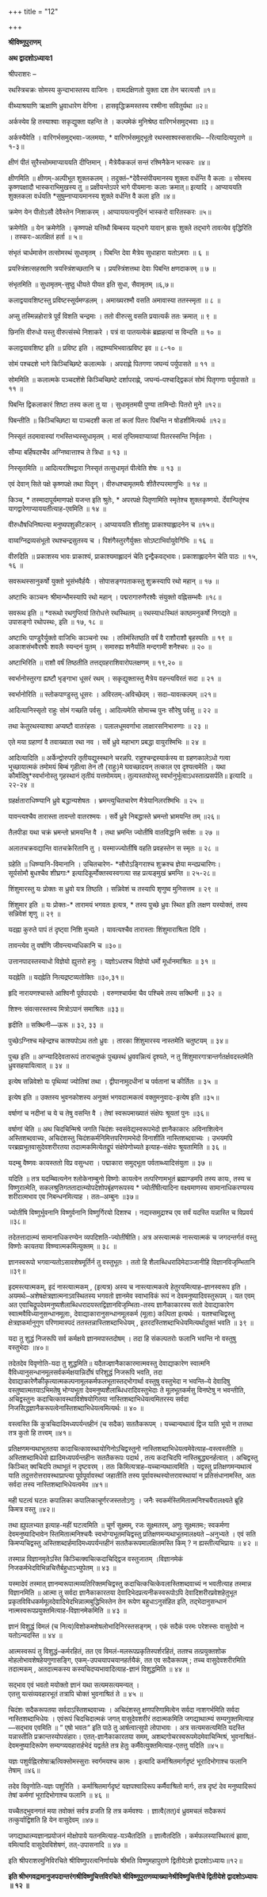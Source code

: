+++
title = "12"

+++


<div id="pl-73209" claऽऽ="panel-layout">

<div id="pg-73209-0" claऽऽ="panel-grid panel-no-ऽtyle">

<div id="pgc-73209-0-0" claऽऽ="panel-grid-cell" weight="1">

<div id="panel-73209-0-0-0" claऽऽ="ऽo-panel widget widget_ऽow-editor panel-firऽt-child panel-laऽt-child" index="0" data-ऽtyle="{&quot;background_image_attachment&quot;ःfalऽe,&quot;background_diऽplay&quot;ः&quot;tile&quot;}">

<div claऽऽ="ऽo-widget-ऽow-editor ऽo-widget-ऽow-editor-baऽe">

<div claऽऽ="ऽiteorigin-widget-tinymce textwidget">

**श्रीविष्णुपुराणम्**

**अथ द्वादशोऽध्यायः1**

श्रीपराशरः –

रथस्त्रिचक्रः सोमस्य कुन्दाभास्तस्य वाजिनः । वामदक्षिणतो युक्ता दश तेन चरत्यसौ ॥१॥

वीथ्याश्रयाणि ऋक्षाणि ध्रुवाधारेण वेगिना । हासवृद्धिक्रमस्तस्य रश्मीना सवितुर्यथा ॥२॥

अर्कस्येव हि तस्याश्वाः सकृद्युक्ता वहन्ति ते । कल्पमेकं मुनिश्रेष्ठ वारिगर्भसमुद्भवाः ॥३॥

 अर्कस्यैवेति । वारिगर्भसमुद्भवाः-जलमयाः, \* वारिगर्भसमुद्भूतो रथस्साश्वस्ससारथि– –रित्यादित्यपुराणे ॥१-३॥

क्षीणं पीतं सुरैस्सोममाप्याययति दीप्तिमान् । मैत्रेयैककलं सन्तं रश्मिनैकेन भास्करः ॥४॥

 क्षीणमिति ॥ क्षीणम्-अल्पीभूत शुक्लकलम् । तदुक्तं–\*देवैस्संपीयमानस्य शुक्ला वर्धन्ति वै कलाः ॥ सोमस्य कृष्णपक्षादौ भास्कराभिमुखस्य तु ॥ प्रक्षीयन्तेऽपरे भागे पीयमानाः कलाः क्रमात्॥ इत्यादि । आप्याययति शुक्लकला वर्धयति \*सुषुम्नाप्यायमानस्य शुक्ले वर्धन्ति वै कला इति ॥४॥

क्रमेण येन पीतोऽसौ देवैस्तेन निशाकरम् । आप्पाययत्यनुदिनं भास्करो वारितस्करः ॥५॥

 क्रमेणेति ॥ येन क्रमेणेति । कृष्णपक्षे यत्तिथौ बिम्बस्य यद्भागे यावान् ह्रासः शुक्ले तद्भागे तावत्येव वृद्धिरिति । तस्करः-अलक्षितं हर्ता ॥ ५॥

संभृतं चार्धमासेन तत्सोमस्थं सुधामृतम् । पिबन्ति देवा मैत्रेय सुधाहारा यतोऽमराः ॥ ६ ॥

प्रयस्त्रिंशत्सहस्राणि त्रयस्त्रिंशच्छतानि च । प्रयस्त्रिंशत्तथा देवाः पिबन्ति क्षणदाकरम् ॥ ७ ॥

 संभृतमिति ॥ सुधामृतम्-सुष्ठु धीयते पीयत इति सुधा, सैवामृतम् ॥६,७॥

कलाद्वयावशिष्टस्तु प्रविष्टस्सूर्यमण्डलम् । अमाख्यरश्मौ वसति अमावास्या ततस्स्मृता ॥ ८ ॥

अप्सु तस्मिन्नहोरात्रे पूर्वं विशति चन्द्रमाः । ततो वीरुत्सु वसति प्रयात्यर्कं ततः क्रमात् ॥ ९ ॥

छिनत्ति वीरुधो यस्तु वीरुत्संस्थे निशाकरे । पत्रं वा पातयत्येकं ब्रह्महत्यां स विन्दति ॥ १० ॥

 कलाद्वयावशिष्ट इति ॥ प्रविष्ट इति । तद्रश्म्यभिभवात्प्रविष्ट इव ॥ ८-१० ॥

सोमं पश्चदशे भागे किञ्चिच्छिष्टे कलात्मके । अपराह्णे पितगणा जघन्यं पर्युपासते ॥ ११ ॥

 सोममिति ॥ कलात्मके पञ्चदशेंशे किञ्चिच्छिष्टे दर्शापराह्णे, जघन्यं–पश्चाद्द्विकलं सोमं पितृगणाः पर्युपासते ॥ ११ ॥

पिबन्ति द्विकलाकारं शिष्टा तस्य कला तु या । सुधामृतमयी पुण्या तामिन्दोः पितरो मुने ॥१२॥

 पिबन्तीति ॥ किञ्चिच्छिष्टा या पञ्चदशी कला तां कलां पितरः पिबन्ति न षोडशीमित्यर्थः ॥१२॥

निस्सृतं तदमावास्यां गभस्तिभ्यस्सुधामृतम् । मासं तृप्तिमवाप्याग्र्यां पितरस्सन्ति निर्वृताः ।

 सौम्या बर्हिषदश्चैव अग्निष्वात्ताश्च ते त्रिधा ॥ १३ ॥

 निस्सृतमिति ॥ आदित्यरश्मिद्वारा निस्सृतं तत्सुधामृतं पीत्वेति शेषः ॥ १३ ॥

एवं देवान् सिते पक्षे कृष्णपक्षे तथा पितॄन् । वीरुधश्चामृतमयैः शीतैरप्परमाणुभिः ॥ १४ ॥

 किञ्च, \* तस्मादापूर्यमाणपक्षे यजन्त इति श्रुतेः, \* अपरपक्षे पितृणामिति स्मृतेश्च शुक्लकृष्णयो. र्देवान्पितृंश्च यागद्वारेणाप्याययतीत्याह-एवमिति ॥ १४ ॥

वीरुधौषधिनिष्पत्त्या मनुष्यपशुकीटकान् । आप्याययति शीतांशुः प्राकाश्याह्लादनेन च ॥१५॥

वाय्वग्निद्रव्यसंभूतो रथश्चन्द्रसुतस्य च । पिशंगैस्तुरगैर्युक्तः सोऽष्टाभिर्वायुवेगिभिः ॥ १६ ॥

 वीरुदिति ॥ प्रकाशस्य भावः प्राकाश्यं, प्राकाश्यमाह्लादनं चेति द्वन्द्वैकवद्भावः। प्रकाशाह्लादनेन चेति पाठः ॥ १५, १६ ॥

सवरूथस्सानुकर्षो युक्तो भूसंभवैर्हयैः । सोपासङ्गपताकस्तु शुक्रस्यापि रथो महान् ॥ १७ ॥

अष्टाभिः काञ्चनः श्रीमान्भौमस्यापि रथो महान् । पद्मरागारुणैरश्वैः संयुक्तो वह्निसम्भवैः ॥१८॥

 सवरूथ इति ॥ \*वरूथो रथगुप्तिर्या तिरोधत्ते रथस्थितम् ॥ रथस्याधःस्थितं काष्ठमनुकर्षो निगद्यते ॥उपासङ्गो रथोपस्थः, इति ॥ १७, १८ ॥

अष्टाभिः पाण्डुरैर्युक्तो वाजिभिः काञ्चनो रथः । तस्मिंस्तिष्ठति वर्षं वै राशौराशौ बृहस्पतिः ॥ १९ ॥ आकाशसंभवैरश्वैः शवलैः स्यन्दनं युतम् । समारुह्य शनैर्याति मन्दगामी शनैश्चरः ॥ २० ॥

 अष्टाभिरिति ॥ राशौ वर्षं तिष्ठतीति तत्तद्ग्रहराशिवारोपलक्षणम् ॥ १९,२० ॥

स्वर्भानोस्तुरगा ह्यष्टौ भृङ्गाभा धूसरं रथम् । सकृद्युक्तास्तु मैत्रेय वहन्त्यविरतं सदा ॥ २१ ॥

 स्वर्भानोरिति ॥ स्तोकपाण्डुस्तु धूसरः । अविरतम्-अविच्छेदम् । सदा–यावत्कल्पम् ॥२१॥

आदित्यानिस्सृतो राहुः सोमं गच्छति पर्वसु । आदित्यमेति सोमाच्च पुनः सौरेषु पर्वसु ॥ २२ ॥

तथा केतुरथस्याश्वा अप्यष्टौ वातरंहसः । पलालधूमवर्णाभा लाक्षारसनिभारुणाः ॥ २३ ॥

एते मया ग्रहाणां वै तवाख्याता रथा नव । सर्वे ध्रुवे महाभाग प्रबद्धा वायुरश्मिभिः ॥ २४ ॥

 आदित्यादिति ॥ अर्केन्द्वोरुपरि तृतीयद्युस्स्थाने चरन्नपि. राहुश्चन्द्रस्यार्कस्य वा ग्रहणकालेऽधो गत्वा भूच्छायात्मकं तमोमयं बिम्बं गृहीत्वा तेन तौ (राहुः)मे घवच्छादयन् तत्काल एव दृश्यत्वमेति । यथा कौर्मादिषु\*स्वर्भानोस्तु गृहस्थानं तृतीयं यत्तमोमयम्। तुल्यस्तयोस्तु स्वर्भानुर्भूत्वाऽधस्तात्प्रसर्पति॥ इत्यादि ॥ २२-२४ ॥

ग्रहर्क्षताराधिष्ण्यानि ध्रुवे बद्धान्यशेषतः । भ्रमन्त्युचितचारेण मैत्रेयानिलरश्मिभिः ॥ २५ ॥

यावन्त्यश्चैव तारास्ता तावन्तो वातरश्मयः । सर्वे ध्रुवे निबद्धास्ते भ्रमन्तो भ्रामयन्ति तम् ॥२६॥

तैलपीडा यथा चक्रं भ्रमन्तो भ्रामयन्ति वै । तथा भ्रमन्ति ज्योतींषि वातविद्धानि सर्वशः ॥ २७ ॥

अलातचक्रवद्यान्ति वातचक्रेरितानि तु । यस्माज्ज्योतींषि वहति प्रवहस्तेन स स्मृतः ॥ २८ ॥

 ग्रहेति ॥ धिष्ण्यानि-विमानानि । उचितचारेण- \*सौरोऽङ्गिराश्च शुक्रश्च ज्ञेया मन्दप्रचारिणः।  
सूर्यसोमौ बुधश्चैव शीघ्रगाः\* इत्यादिकूर्मोक्तस्वस्वगत्या सह प्रत्यङ्मुखं भ्रमन्ति ॥ २५-२८॥

शिंशुमारस्तु यः प्रोक्तः स ध्रुवो यत्र तिष्ठति । सन्निवेशं च तस्यापि शृणुष्व मुनिसत्तम ॥ २९ ॥

 शिंशुमार इति ॥ यः प्रोक्तः-\* तारामयं भगवतः इत्यत्र, \* तस्य पुच्छे ध्रुवः स्थित इति लक्षण यस्योक्तं, तस्य सन्निवेशं शृणु ॥ २९ ॥

यदह्ना कुरुते पापं तं दृष्ट्वा निशि मुच्यते । यावत्यश्चैव तारास्ताः शिंशुमाराश्रिता दिवि ।

 तावन्त्येव तु वर्षाणि जीवन्त्यभ्यधिकानि च ॥३०॥

उत्तानपादस्तस्याधो विज्ञेयो ह्युत्तरो हनुः । यज्ञोऽधरश्च विज्ञेयो धर्मो मूर्धानमाश्रितः ॥ ३१ ॥

 यदह्नेति ॥ यदह्नेति नित्यद्रष्टव्यतोक्तिः ॥३०,३१॥

हृदि नारायणश्चास्ते आश्विनौ पूर्वपादयोः । वरुणश्चार्यमा चैव पश्चिमे तस्य सक्थिनी ॥ ३२ ॥

 शिश्नः संवत्सरस्तस्य मित्रोऽपानं समाश्रितः ॥३३॥

 हृदीति ॥ सक्थिनी—ऊरू ॥ ३२, ३३ ॥

पुच्छेऽग्निश्च महेन्द्रश्च काश्यपोऽथ ततो ध्रुवः । तारका शिंशुमारस्य नास्तमेति चतुष्टयम् ॥ ३४॥

 पुच्छ इति ॥ अग्न्यादिदेवतारूपं ताराचतुष्कं पुच्छस्थं
ध्रुववन्नित्यं दृश्यते, न तु शिंशुमारगात्रान्तर्गतर्क्षवदस्तमेति ध्रुवसहयायित्वात् ॥ ३४ ॥

इत्येष सन्निवेशो यः पृथिव्यां ज्योतिषां तथा । द्वीपानामुदधीनां च पर्वतानां च कीर्तितः ॥ ३५ ॥

 इत्येष इति ॥ उक्तस्य भुवनकोशस्य अनुक्तं भगवदात्मकत्वं वक्तुमनुवादः-इत्येष इति ॥३५॥

वर्षाणां च नदीनां च ये च तेषु वसन्ति वै । तेषां स्वरूपमाख्यातं संक्षेपः श्रूयतां पुनः ॥३६॥

 वर्षाणां चेति ॥ अथ चिदचिन्मिश्रे जगति चिदंशः स्वसंवेद्यस्वरूपभेदो ज्ञानैकाकारः अविनाशित्वेन अस्तिशब्दवाच्यः, अचिदंशस्तु
चिदंशकर्मनिमित्तपरिणामभेदो विनाशीति नास्तिशब्दवाच्यः । उभयमपि परब्रह्मभूतवासुदेवशरीरतया तदात्मकमित्येतद्रूपं संक्षेपेणोच्यते इत्याह–संक्षेपः श्रूयतामिति ॥ ३६ ॥

यदम्बु वैष्णवः कायस्ततो विप्र वसुन्धरा । पद्माकारा समुद्भूता पर्वताब्ध्यादिसंयुता ॥ ३७ ॥

 यदिति ॥ तत्र यदम्ब्वित्यनेन श्लोकेनाम्बुनो विष्णोः कायत्वेन तत्परिणामभूतं ब्रह्माण्डमपि तस्य कायः, तस्य च विष्णुरात्मेति, सकलश्रुतिगततादात्म्योपदेशोपबृंहणरूपस्य \* ज्योतींषीत्यादिना वक्ष्यमाणस्य सामानाधिकरण्यस्य शरीरात्मभाव एव निबन्धनमित्याह । ततः–अम्बुनः ॥३७॥

ज्योतींषि विष्णुर्भुवनानि विष्णुर्वनानि विष्णुर्गिरयो दिशश्च । नद्यस्समुद्राश्च एव सर्वं यदस्ति यन्नास्ति च विप्रवर्य ॥३८॥

 तदेतत्तादात्म्यं सामानाधिकरण्येन व्यपदिशति-ज्योतींषीति। अत्र अस्त्यात्मकं नास्त्यात्मकं च जगदन्तर्गतं वस्तु विष्णोः कायतया विष्ण्वात्मकमित्युक्तम् ॥ ३८ ॥

ज्ञानस्वरूपो भगवान्यतोऽसावशेषमूर्तिर्न तु वस्तुभूतः । ततो हि शैलाब्धिधरादिमेदाञ्जानीहि विज्ञानविजृम्भितानि ॥३९॥

 इदमस्त्यात्मकम्, इदं नास्त्यात्मकम् , (इत्यत्र) अस्य च नास्त्यात्मकत्वे हेतुरयमित्याह–ज्ञानस्वरूप इति । अयमर्थः–अशेषक्षेत्रज्ञात्मनाऽवस्थितस्य भगवतो ज्ञानमेव स्वाभाविकं
रूपं न देवमनुष्यादिवस्तुरूपम् । यत एवम् अत एवाचिद्रूपदेवमनुष्यशैलाब्धिधरादयस्तद्विज्ञानविजृम्भिताः-तस्य ज्ञानैकाकारस्य सतो देवाद्याकारेण स्वात्मवैविध्यानुसन्धानमूलाः, देवाद्याकारानुसन्धानमूलकर्म (मूलाः) कल्पिता इत्यर्थः । यतश्चाचिद्वस्तु
क्षेत्रज्ञकर्मानुगुण परिणामास्पदं ततस्तन्नास्तिशब्दाभिधेयम् , इतरदस्तिशब्दाभिधेयमित्यर्थादुक्तं भवति ॥ ३९ ॥

यदा तु शुद्धं निजरूपि सर्व कर्मक्षये ज्ञानमपास्तदोषम् । तदा हि संकल्पतरोः फलानि भवन्ति नो वस्तुषु वस्तुभेदाः ॥४०॥

 तदेतदेव विवृणोति-यदा तु शुद्धमिति॥ यदैतज्ज्ञानैकाकारमात्मवस्तु देवाद्याकारेण स्वात्मनि वैविध्यानुसन्धानमूलसर्वकर्मक्षयान्निर्दोषं परिशुद्धं निजरूपि भवति, तदा देवाद्याकारेणैकीकृत्यात्मकल्पनामूलकर्मफलभूतास्तद्भोगार्था वस्तुषु वस्तुभेदा न भवन्ति–ये देवादिषु वस्तुष्वात्मतयाऽभिमतेषु भोग्यभूता देवमनुष्यशैलाब्धिधरादिवस्तुभेदाः ते मूलभूतकर्मसु विनष्टेषु न भवन्तीति, अचिद्वस्तुनः कदाचित्कावस्थाविशेषयोगितया नास्तिशब्दाभिधेयत्वमितरस्य सर्वदा निजसिद्धज्ञानैकरूपत्वेनास्तिशब्दाभिधेयत्वमित्यर्थः ॥ ४० ॥

वस्त्वस्ति किं कुत्रचिदादिमध्यपर्यन्तहीनं (च सदैक) सततैकरूपम् । यच्चान्यथात्वं द्विज याति भूयो न तत्तथा तत्र कुतो हि तत्त्वम् ॥४१॥

 प्रतिक्षणमन्यथाभूततया कादाचित्कावस्थायोगिनोऽचिद्वस्तुनो नास्तिशब्दाभिधेयत्वमेवेत्याह–वस्त्वस्तीति ॥ अस्तिशब्दामिधेयो ह्यादिमध्यपर्यन्तहीनः सततैकरूपः पदार्थ , तत्य कदाचिदपि नास्तिबुद्ध्यनर्हत्वात् । अचिद्वस्तु किञ्चित् क्वचिदपि तथाभूतं न दृष्टवरम् । ततः किमित्यत्राह–यच्चान्यथात्वमिति । यद्वस्तु प्रतिक्षणमन्यथात्वं याति तदुत्तरोत्तरावस्थाप्राप्त्या पूर्वपूर्वावस्थां जहातीति तस्य पूर्वावस्थस्योत्तरावस्थायां न प्रतिसंधानामस्ति, अतः सर्वदा तस्य नास्तिशब्दाभिधेयत्वमेव ॥४१॥

मही घटत्वं घटतः कपालिका कपालिकाचूर्णरजस्ततोऽणुः । जनैः स्वकर्मस्तिमितात्मनिश्चयैरालक्ष्यते ब्रूहि किमत्र वस्तु ॥४२॥

 तथा ह्युपलभ्यत इत्याह-महीं घटत्वमिति ॥ चूर्णं सूक्ष्मम्, रजः सूक्ष्मतरम्, अणुः सूक्ष्मतमः; स्वकर्मणा देवमनुष्यादिभावेन स्तिमितात्मनिश्चयैः स्वभोग्यभूतमचिद्वस्तु प्रतिक्षणमन्यथाभूतमालक्ष्यते –अनुभ्यते । एवं सति किमप्यचिद्वस्तु अस्तिशब्दार्हमादिमध्यपर्यन्तहीनं
सततैकरूपमालक्षितमस्ति किम् ? न ह्यस्तीत्यभिप्रायः ॥ ४२ ॥

तस्मान्न विज्ञानमृतेऽस्ति किञ्चित्क्वचित्कदाचिद्द्विज वस्तुजातम् ।विज्ञानमेकं निजकर्मभेदविभिन्नचित्तैर्बहुधाऽभ्युपेतम् ॥ ४३ ॥

 यस्मादेवं तस्मात् ज्ञानम्वरूपात्मव्यतिरिक्तमचिद्वस्तु कदाचित्कचित्केवलास्तिशब्दवाच्यं न भवतीत्याह तस्मान्न विज्ञानमिति ॥ आत्मा तु सर्वदा ज्ञानैकाकारतया देवादिभेदप्रत्यनीकस्वरूपोऽपि देवादिशरीरप्रवेशहेतुभूत प्रकृतविविधकर्ममूलदेवादिभेदभिन्नात्मबुद्धिभिस्तेन तेन रूपेण बहुधाऽनुसंहित इति, तद्भेदानुसन्धानं नात्मस्वरूपप्रयुक्तमित्याह-विज्ञानमेकमिति ॥ ४३ ॥

ज्ञानं विशुद्धं विमलं (च नित्य)विशोकमशेषलोभादिनिरस्तसङ्गम् । एकं सदैकं परमः परेशस्सः वासुदेवो न यतोऽन्यदस्ति ॥ ४४ ॥

 आत्मस्वरूपं तु विशुद्धं–कर्मरहितं, तत एव
विमलं-मलरूपप्रकृतिस्पर्शरहितं, ततश्च तत्प्रयुक्तशोक मोहलोभावशेषहेयगुणासङ्गि, एकम्-उपचयापचयानहर्तयैकं, तत एव सदैकरूपम् ; तच्च वासुदेवशरीरमिति तदात्मकम् , अतदात्मकस्य कस्यचिदप्यभावादित्याह-ज्ञानं विशुद्धमिति ॥ ४४ ॥

सद्भाव एवं भवतो मयोक्तो ज्ञानं यथा सत्यमसत्यमन्यत् ।  
एतत्तु यत्संव्यवहारभूतं तत्रापि चोक्तं भुवनाश्रितं ते ॥ ४५ ॥

 चिदंशः सदैकरूपतया सर्वदाऽस्तिशब्दवाच्यः । अचिदंशस्तु क्षणपरिणामित्वेन सर्वदा नाशगर्भमिति सर्वदा नास्तिशब्दाभिधेयः । एवंरूपं चिदचिदात्मकं जगत् वासुदेवशरीरं तदात्मकमिति जगद्याथात्म्यं
सम्यगुक्तमित्याह—सद्भाव एवमिति ॥ ” एषो भवतः” इति पाठे तु
आर्षत्वात्सुपो लोपाभावः । अत्र सत्यमसत्यमिति यदस्ति यन्नास्तीति प्रक्रान्तस्योपसंहारः। एतत्-ज्ञानैकाकारतया समम्, अशब्दगोचरस्वरूपमेदमेवाचिन्मिश्रं, भुवनाश्रितं-देवमनुष्यादिरूपेण सम्यग्व्यवहारार्हभेदं यद्वर्तते तत्र हेतुः कर्मैवेत्युक्तमित्याह-एतत्तु यदिति ॥४५॥

यज्ञः पशुर्वह्निरशेषाऋत्विक्सोमस्सुराः स्वर्गमयश्च कामः । इत्यादि कर्माश्रितमार्गदृष्टं भूरादिभोगाश्च फलानि तेषाम् ॥४६॥

तदेव विवृणोति-यज्ञः पशुरिति । कर्माश्रितमार्गदृष्टं यज्ञपश्वादिरूप कर्मैवाश्रितो मार्गः, तत्र दृष्टं देव मनुष्यादिरूपं तेषां कर्मणां भूरादिभोगाश्च फलानि ॥ ४६ ॥

यच्चैतद्भुवनगतं मया तवोक्तं सर्वत्र व्रजति हि तत्र कर्मवश्यः । ज्ञात्वै(तत्)वं ध्रुवमचलं सदैकरूपं तत्कुर्याद्विशति हि येन वासुदेवम् ॥४७॥

जगद्याथात्म्यज्ञानप्रयोजनं मोक्षोपाये यतनमित्याह-यञ्चैतदिति ॥ ज्ञात्वैतदिति । कर्मफलस्यास्थिरत्वं झावा, वमित्यादि वासुदेवविशेषणं, तत्-उपासनादि ॥ ४७ ॥

इति श्रीपराशरमुनिविरचिते श्रीविष्णुपरत्वनिर्णायके श्रीमति विष्णुमहापुराणे द्वितीयेऽशे द्वादशोऽध्यायः॥१२॥

**इति श्रीभगवद्रामानुजपदान्तरंगश्रीविष्णुचित्तविरचिते श्रीविष्णुपुराणव्याख्यानेश्रीविष्णुचित्तीचे द्वितीयेशे द्वादशोऽध्यायः ॥ १२ ॥**














